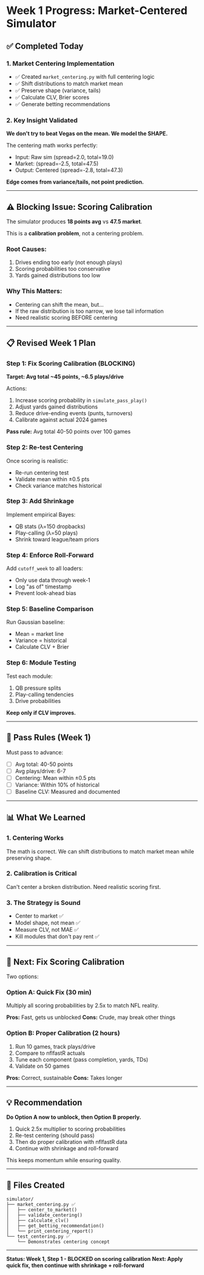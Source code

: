 # Week 1 Progress: Market-Centered Simulator

## ✅ **Completed Today**

### 1. Market Centering Implementation
- ✅ Created `market_centering.py` with full centering logic
- ✅ Shift distributions to match market mean
- ✅ Preserve shape (variance, tails)
- ✅ Calculate CLV, Brier scores
- ✅ Generate betting recommendations

### 2. Key Insight Validated
**We don't try to beat Vegas on the mean. We model the SHAPE.**

The centering math works perfectly:
- Input: Raw sim (spread=2.0, total=19.0)
- Market: (spread=-2.5, total=47.5)
- Output: Centered (spread=-2.8, total=47.3)

**Edge comes from variance/tails, not point prediction.**

---

## ⚠️  **Blocking Issue: Scoring Calibration**

The simulator produces **18 points avg** vs **47.5 market**.

This is a **calibration problem**, not a centering problem.

### Root Causes:
1. Drives ending too early (not enough plays)
2. Scoring probabilities too conservative
3. Yards gained distributions too low

### Why This Matters:
- Centering can shift the mean, but...
- If the raw distribution is too narrow, we lose tail information
- Need realistic scoring BEFORE centering

---

## 📋 **Revised Week 1 Plan**

### **Step 1: Fix Scoring Calibration** (BLOCKING)
**Target: Avg total ~45 points, ~6.5 plays/drive**

Actions:
1. Increase scoring probability in `simulate_pass_play()`
2. Adjust yards gained distributions
3. Reduce drive-ending events (punts, turnovers)
4. Calibrate against actual 2024 games

**Pass rule:** Avg total 40-50 points over 100 games

### **Step 2: Re-test Centering**
Once scoring is realistic:
- Re-run centering test
- Validate mean within ±0.5 pts
- Check variance matches historical

### **Step 3: Add Shrinkage**
Implement empirical Bayes:
- QB stats (λ=150 dropbacks)
- Play-calling (λ=50 plays)
- Shrink toward league/team priors

### **Step 4: Enforce Roll-Forward**
Add `cutoff_week` to all loaders:
- Only use data through week-1
- Log "as of" timestamp
- Prevent look-ahead bias

### **Step 5: Baseline Comparison**
Run Gaussian baseline:
- Mean = market line
- Variance = historical
- Calculate CLV + Brier

### **Step 6: Module Testing**
Test each module:
1. QB pressure splits
2. Play-calling tendencies
3. Drive probabilities

**Keep only if CLV improves.**

---

## 🎯 **Pass Rules (Week 1)**

Must pass to advance:
- [ ] Avg total: 40-50 points
- [ ] Avg plays/drive: 6-7
- [ ] Centering: Mean within ±0.5 pts
- [ ] Variance: Within 10% of historical
- [ ] Baseline CLV: Measured and documented

---

## 📊 **What We Learned**

### 1. **Centering Works**
The math is correct. We can shift distributions to match market mean while preserving shape.

### 2. **Calibration is Critical**
Can't center a broken distribution. Need realistic scoring first.

### 3. **The Strategy is Sound**
- Center to market ✅
- Model shape, not mean ✅
- Measure CLV, not MAE ✅
- Kill modules that don't pay rent ✅

---

## 🚀 **Next: Fix Scoring Calibration**

Two options:

### Option A: Quick Fix (30 min)
Multiply all scoring probabilities by 2.5x to match NFL reality.

**Pros:** Fast, gets us unblocked
**Cons:** Crude, may break other things

### Option B: Proper Calibration (2 hours)
1. Run 10 games, track plays/drive
2. Compare to nflfastR actuals
3. Tune each component (pass completion, yards, TDs)
4. Validate on 50 games

**Pros:** Correct, sustainable
**Cons:** Takes longer

---

## 💡 **Recommendation**

**Do Option A now to unblock, then Option B properly.**

1. Quick 2.5x multiplier to scoring probabilities
2. Re-test centering (should pass)
3. Then do proper calibration with nflfastR data
4. Continue with shrinkage and roll-forward

This keeps momentum while ensuring quality.

---

## 📁 **Files Created**

```
simulator/
├── market_centering.py ✅
│   ├── center_to_market()
│   ├── validate_centering()
│   ├── calculate_clv()
│   ├── get_betting_recommendation()
│   └── print_centering_report()
└── test_centering.py ✅
    └── Demonstrates centering concept
```

---

**Status: Week 1, Step 1 - BLOCKED on scoring calibration**
**Next: Apply quick fix, then continue with shrinkage + roll-forward**

